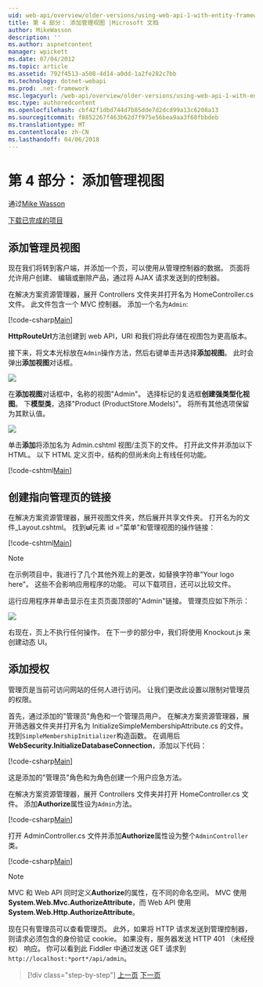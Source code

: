 ```yaml
---
uid: web-api/overview/older-versions/using-web-api-1-with-entity-framework-5/using-web-api-with-entity-framework-part-4
title: 第 4 部分： 添加管理视图 |Microsoft 文档
author: MikeWasson
description: ''
ms.author: aspnetcontent
manager: wpickett
ms.date: 07/04/2012
ms.topic: article
ms.assetid: 792f4513-a508-4d14-a0dd-1a2fe282c7bb
ms.technology: dotnet-webapi
ms.prod: .net-framework
msc.legacyurl: /web-api/overview/older-versions/using-web-api-1-with-entity-framework-5/using-web-api-with-entity-framework-part-4
msc.type: authoredcontent
ms.openlocfilehash: cbf42f1dbd744d7b85dde7d2dcd99a13c6208a13
ms.sourcegitcommit: f8852267f463b62d7f975e56bea9aa3f68fbbdeb
ms.translationtype: MT
ms.contentlocale: zh-CN
ms.lasthandoff: 04/06/2018
---
```

<a name="part-4-adding-an-admin-view"></a>第 4 部分： 添加管理视图
====================
通过[Mike Wasson](https://github.com/MikeWasson)

[下载已完成的项目](http://code.msdn.microsoft.com/ASP-NET-Web-API-with-afa30545)

## <a name="add-an-admin-view"></a>添加管理员视图

现在我们将转到客户端，并添加一个页，可以使用从管理控制器的数据。 页面将允许用户创建、 编辑或删除产品，通过将 AJAX 请求发送到的控制器。

在解决方案资源管理器，展开 Controllers 文件夹并打开名为 HomeController.cs 文件。 此文件包含一个 MVC 控制器。 添加一个名为`Admin`:

[!code-csharp[Main](using-web-api-with-entity-framework-part-4/samples/sample1.cs)]

**HttpRouteUrl**方法创建到 web API，URI 和我们将此存储在视图包为更高版本。

接下来，将文本光标放在`Admin`操作方法，然后右键单击并选择**添加视图**。 此时会弹出**添加视图**对话框。

![](using-web-api-with-entity-framework-part-4/_static/image1.png)

在**添加视图**对话框中，名称的视图"Admin"。 选择标记的复选框**创建强类型化视图**。 下**模型类**，选择"Product (ProductStore.Models)"。 将所有其他选项保留为其默认值。

![](using-web-api-with-entity-framework-part-4/_static/image2.png)

单击**添加**将添加名为 Admin.cshtml 视图/主页下的文件。 打开此文件并添加以下 HTML。 以下 HTML 定义页中，结构的但尚未向上有线任何功能。

[!code-cshtml[Main](using-web-api-with-entity-framework-part-4/samples/sample2.cshtml)]

## <a name="create-a-link-to-the-admin-page"></a>创建指向管理页的链接

在解决方案资源管理器，展开视图文件夹，然后展开共享文件夹。 打开名为的文件\_Layout.cshtml。 找到**ul**元素 id ="菜单"和管理视图的操作链接：

[!code-cshtml[Main](using-web-api-with-entity-framework-part-4/samples/sample3.cshtml)]

> [!NOTE]
> 在示例项目中，我进行了几个其他外观上的更改，如替换字符串"Your logo here"。 这些不会影响应用程序的功能。 可以下载项目，还可以比较文件。


运行应用程序并单击显示在主页页面顶部的"Admin"链接。 管理页应如下所示：

![](using-web-api-with-entity-framework-part-4/_static/image3.png)

右现在，页上不执行任何操作。 在下一步的部分中，我们将使用 Knockout.js 来创建动态 UI。

## <a name="add-authorization"></a>添加授权

管理页是当前可访问网站的任何人进行访问。 让我们更改此设置以限制对管理员的权限。

首先，通过添加的"管理员"角色和一个管理员用户。 在解决方案资源管理器，展开筛选器文件夹并打开名为 InitializeSimpleMembershipAttribute.cs 的文件。 找到`SimpleMembershipInitializer`构造函数。 在调用后**WebSecurity.InitializeDatabaseConnection**，添加以下代码：

[!code-csharp[Main](using-web-api-with-entity-framework-part-4/samples/sample4.cs)]

这是添加的"管理员"角色和为角色创建一个用户应急方法。

在解决方案资源管理器，展开 Controllers 文件夹并打开 HomeController.cs 文件。 添加**Authorize**属性设为`Admin`方法。

[!code-csharp[Main](using-web-api-with-entity-framework-part-4/samples/sample5.cs)]

打开 AdminController.cs 文件并添加**Authorize**属性设为整个`AdminController`类。

[!code-csharp[Main](using-web-api-with-entity-framework-part-4/samples/sample6.cs)]

> [!NOTE]
> MVC 和 Web API 同时定义**Authorize**的属性，在不同的命名空间。 MVC 使用**System.Web.Mvc.AuthorizeAttribute**，而 Web API 使用**System.Web.Http.AuthorizeAttribute**。


现在只有管理员可以查看管理页。 此外，如果将 HTTP 请求发送到管理控制器，则请求必须包含的身份验证 cookie。 如果没有，服务器发送 HTTP 401 （未经授权） 响应。 你可以看到此 Fiddler 中通过发送 GET 请求到`http://localhost:*port*/api/admin`。

> [!div class="step-by-step"]
> [上一页](using-web-api-with-entity-framework-part-3.md)
> [下一页](using-web-api-with-entity-framework-part-5.md)
